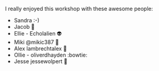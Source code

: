 I really enjoyed this workshop with these awesome people: 

* Sandra :-)
* Jacob :beer:
* Ellie - Echolalien :alien:
* Miki @mikic387 :honeybee:
* Alex lambrechtalex :raised_hands:
* Ollie - oliverdhayden :bowtie:
* Jesse  jessewolpert :spaghetti: